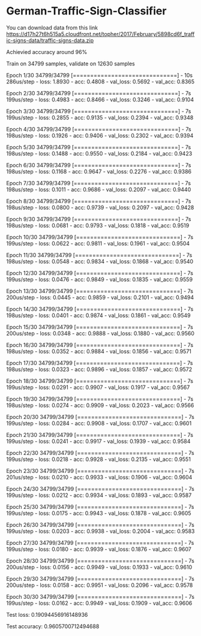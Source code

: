 # German-Traffic-Sign-Classifier
You can download data from this link
https://d17h27t6h515a5.cloudfront.net/topher/2017/February/5898cd6f_traffic-signs-data/traffic-signs-data.zip

Achievied accuracy around 96%

Train on 34799 samples, validate on 12630 samples


Epoch 1/30
34799/34799 [==============================] - 10s 286us/step - loss: 1.8930 - acc: 0.4808 - val_loss: 0.5692 - val_acc: 0.8365

Epoch 2/30
34799/34799 [==============================] - 7s 199us/step - loss: 0.4983 - acc: 0.8466 - val_loss: 0.3246 - val_acc: 0.9104

Epoch 3/30
34799/34799 [==============================] - 7s 199us/step - loss: 0.2855 - acc: 0.9135 - val_loss: 0.2394 - val_acc: 0.9348

Epoch 4/30
34799/34799 [==============================] - 7s 198us/step - loss: 0.1926 - acc: 0.9406 - val_loss: 0.2302 - val_acc: 0.9394

Epoch 5/30
34799/34799 [==============================] - 7s 198us/step - loss: 0.1488 - acc: 0.9550 - val_loss: 0.2184 - val_acc: 0.9423

Epoch 6/30
34799/34799 [==============================] - 7s 198us/step - loss: 0.1168 - acc: 0.9647 - val_loss: 0.2276 - val_acc: 0.9386

Epoch 7/30
34799/34799 [==============================] - 7s 198us/step - loss: 0.1011 - acc: 0.9686 - val_loss: 0.2097 - val_acc: 0.9440

Epoch 8/30
34799/34799 [==============================] - 7s 198us/step - loss: 0.0800 - acc: 0.9739 - val_loss: 0.2097 - val_acc: 0.9428

Epoch 9/30
34799/34799 [==============================] - 7s 198us/step - loss: 0.0681 - acc: 0.9793 - val_loss: 0.1818 - val_acc: 0.9519

Epoch 10/30
34799/34799 [==============================] - 7s 199us/step - loss: 0.0622 - acc: 0.9811 - val_loss: 0.1961 - val_acc: 0.9504

Epoch 11/30
34799/34799 [==============================] - 7s 198us/step - loss: 0.0548 - acc: 0.9834 - val_loss: 0.1868 - val_acc: 0.9540

Epoch 12/30
34799/34799 [==============================] - 7s 199us/step - loss: 0.0476 - acc: 0.9849 - val_loss: 0.1835 - val_acc: 0.9559

Epoch 13/30
34799/34799 [==============================] - 7s 200us/step - loss: 0.0445 - acc: 0.9859 - val_loss: 0.2101 - val_acc: 0.9494

Epoch 14/30
34799/34799 [==============================] - 7s 198us/step - loss: 0.0401 - acc: 0.9874 - val_loss: 0.1861 - val_acc: 0.9549

Epoch 15/30
34799/34799 [==============================] - 7s 200us/step - loss: 0.0348 - acc: 0.9888 - val_loss: 0.1880 - val_acc: 0.9560

Epoch 16/30
34799/34799 [==============================] - 7s 198us/step - loss: 0.0352 - acc: 0.9884 - val_loss: 0.1856 - val_acc: 0.9571

Epoch 17/30
34799/34799 [==============================] - 7s 198us/step - loss: 0.0323 - acc: 0.9896 - val_loss: 0.1857 - val_acc: 0.9572

Epoch 18/30
34799/34799 [==============================] - 7s 199us/step - loss: 0.0291 - acc: 0.9907 - val_loss: 0.1917 - val_acc: 0.9567

Epoch 19/30
34799/34799 [==============================] - 7s 198us/step - loss: 0.0274 - acc: 0.9909 - val_loss: 0.2023 - val_acc: 0.9566

Epoch 20/30
34799/34799 [==============================] - 7s 199us/step - loss: 0.0284 - acc: 0.9908 - val_loss: 0.1707 - val_acc: 0.9601

Epoch 21/30
34799/34799 [==============================] - 7s 199us/step - loss: 0.0241 - acc: 0.9917 - val_loss: 0.1939 - val_acc: 0.9584

Epoch 22/30
34799/34799 [==============================] - 7s 199us/step - loss: 0.0218 - acc: 0.9928 - val_loss: 0.2135 - val_acc: 0.9551

Epoch 23/30
34799/34799 [==============================] - 7s 201us/step - loss: 0.0210 - acc: 0.9933 - val_loss: 0.1906 - val_acc: 0.9604

Epoch 24/30
34799/34799 [==============================] - 7s 199us/step - loss: 0.0212 - acc: 0.9934 - val_loss: 0.1893 - val_acc: 0.9587

Epoch 25/30
34799/34799 [==============================] - 7s 199us/step - loss: 0.0175 - acc: 0.9943 - val_loss: 0.1878 - val_acc: 0.9605

Epoch 26/30
34799/34799 [==============================] - 7s 199us/step - loss: 0.0203 - acc: 0.9938 - val_loss: 0.2004 - val_acc: 0.9583

Epoch 27/30
34799/34799 [==============================] - 7s 199us/step - loss: 0.0180 - acc: 0.9939 - val_loss: 0.1876 - val_acc: 0.9607

Epoch 28/30
34799/34799 [==============================] - 7s 200us/step - loss: 0.0156 - acc: 0.9949 - val_loss: 0.1933 - val_acc: 0.9610

Epoch 29/30
34799/34799 [==============================] - 7s 200us/step - loss: 0.0158 - acc: 0.9951 - val_loss: 0.2096 - val_acc: 0.9578

Epoch 30/30
34799/34799 [==============================] - 7s 199us/step - loss: 0.0162 - acc: 0.9949 - val_loss: 0.1909 - val_acc: 0.9606

Test loss: 0.19094456916148936

Test accuracy: 0.9605700712494688
